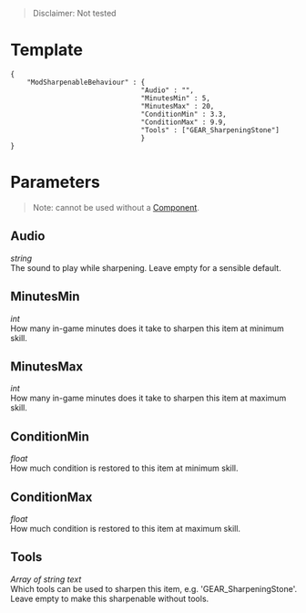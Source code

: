 > Disclaimer: Not tested

# Template
```
{
    "ModSharpenableBehaviour" : {
                                "Audio" : "",
                                "MinutesMin" : 5,
                                "MinutesMax" : 20,
                                "ConditionMin" : 3.3,
                                "ConditionMax" : 9.9,
                                "Tools" : ["GEAR_SharpeningStone"]
                                }
}
```

# Parameters

> Note: cannot be used without a [Component](Basic-Information-about-Components.md).

## Audio
*string*<br/>
The sound to play while sharpening. Leave empty for a sensible default.

## MinutesMin
*int*<br/>
How many in-game minutes does it take to sharpen this item at minimum skill.

## MinutesMax
*int*<br/>
How many in-game minutes does it take to sharpen this item at maximum skill.

## ConditionMin
*float*<br/>
How much condition is restored to this item at minimum skill.

## ConditionMax
*float*<br/>
How much condition is restored to this item at maximum skill.

## Tools
*Array of string text*<br/>
Which tools can be used to sharpen this item, e.g. 'GEAR_SharpeningStone'. Leave empty to make this sharpenable without tools.

